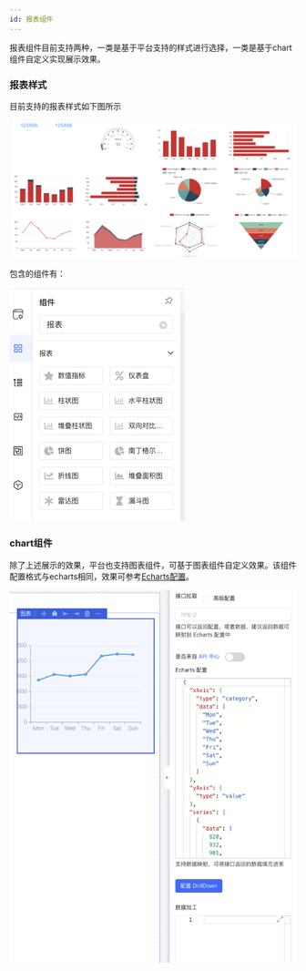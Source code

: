 ```yaml
---
id: 报表组件
---
```


报表组件目前支持两种，一类是基于平台支持的样式进行选择，一类是基于chart组件自定义实现展示效果。

### 报表样式

目前支持的报表样式如下图所示

![iamge.png](/img/页面设计/组件介绍/报表组件/charts.png)


包含的组件有：

![iamge.png](/img/页面设计/组件介绍/报表组件/chart_list.png)

### chart组件

除了上述展示的效果，平台也支持图表组件，可基于图表组件自定义效果。该组件配置格式与echarts相同，效果可参考[Echarts配置](https://echarts.apache.org/zh/option.html#title)。

![iamge.png](/img/页面设计/组件介绍/报表组件/chart.png)